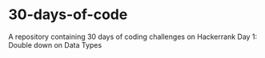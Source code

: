 # 30-days-of-code
A repository containing 30 days of coding challenges on Hackerrank
Day 1: Double down on Data Types
